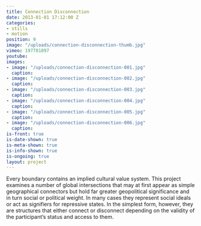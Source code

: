 ```yaml
---
title: Connection Disconnection
date: 2013-01-01 17:12:00 Z
categories:
- stills
- motion
position: 9
image: "/uploads/connection-disconnection-thumb.jpg"
vimeo: 197781897
youtube: 
images:
- image: "/uploads/connection-disconnection-001.jpg"
  caption: 
- image: "/uploads/connection-disconnection-002.jpg"
  caption: 
- image: "/uploads/connection-disconnection-003.jpg"
  caption: 
- image: "/uploads/connection-disconnection-004.jpg"
  caption: 
- image: "/uploads/connection-disconnection-005.jpg"
  caption: 
- image: "/uploads/connection-disconnection-006.jpg"
  caption: 
is-front: true
is-date-shown: true
is-meta-shown: true
is-info-shown: true
is-ongoing: true
layout: project
---
```


Every boundary contains an implied cultural value system. This project examines a number of global intersections that may at first appear as simple geographical connectors but hold far greater geopolitical significance and in turn social or political weight. In many cases they represent social ideals or act as signifiers for repressive states. In the simplest form, however, they are structures that either connect or disconnect depending on the validity of the participant’s status and access to them.